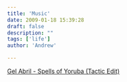 ```yaml
---
title: 'Music'
date: 2009-01-18 15:39:28
draft: false
description: ""
tags: ['life']
author: 'Andrew'

---
```


[Gel Abril - Spells of Yoruba (Tactic Edit)](http://blog.big-andy.co.uk/wp-content/uploads/Gel%20Abril%20-%20Spells%20of%20Yoruba%20(Tactic%20Edit).mp3)
